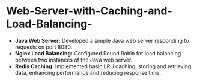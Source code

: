 # Web-Server-with-Caching-and-Load-Balancing-

- **Java Web Server:** Developed a simple Java web server responding to requests on port 8080.
- **Nginx Load Balancing:** Configured Round Robin for load balancing between two instances of the Java web server.
- **Redis Caching:** Implemented basic LRU caching, storing and retrieving data, enhancing performance and reducing response time.
